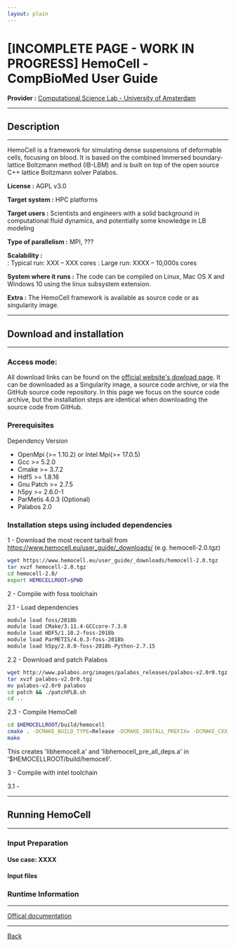 ```yaml
---
layout: plain
---
```


# [INCOMPLETE PAGE - WORK IN PROGRESS] HemoCell - CompBioMed User Guide

**Provider :** [Computational Science Lab - University of Amsterdam ](https://uva.computationalscience.nl/)

---
## Description
---
HemoCell is a framework for simulating dense suspensions of deformable cells, focusing on blood. It is based on the combined Immersed boundary-lattice Boltzmann method (IB-LBM) and is built on top of the open source C++ lattice Boltzmann solver Palabos.

**License :** AGPL v3.0

**Target system :**  HPC platforms

**Target users :** Scientists and engineers with a solid background in computational fluid dynamics, and potentially some knowledge in LB modeling

**Type of parallelism :** MPI, ???

**Scalability :**	
: Typical run: XXX – XXX cores
: Large run: XXXX – 10,000s cores

**System where it runs :**  The code can be compiled on Linux, Mac OS X and Windows 10 using the linux subsystem extension.

**Extra :** The HemoCell framework is available as source code or as singularity image.

---
## Download and installation
---

### Access mode:

All download links can be found on the [official website's dowload page](https://www.hemocell.eu/user_guide/Downloads.html).
It can be downloaded as a Singularity image, a source code archive, or via the GitHub source code repository.
In this page we focus on the source code archive, but the installation steps are identical when downloading the source code from GitHub.




### Prerequisites
Dependency 	Version

- OpenMpi (>= 1.10.2) or Intel Mpi(>= 17.0.5)
- Gcc >= 5.2.0
- Cmake >=	3.7.2
- Hdf5 >=	1.8.16
- Gnu Patch >= 2.7.5
- h5py >= 2.6.0-1
- ParMetis 	4.0.3 (Optional)
- Palabos 	2.0

### Installation steps using included dependencies

1 - Download the most recent tarball from https://www.hemocell.eu/user_guide/_downloads/ (e.g. hemocell-2.0.tgz)
```bash
wget https://www.hemocell.eu/user_guide/_downloads/hemocell-2.0.tgz
tar xvzf hemocell-2.0.tgz
cd hemocell-2.0/
export HEMOCELLROOT=$PWD
```

2 - Compile with foss toolchain

2.1 - Load dependencies
```bash
module load foss/2018b
module load CMake/3.11.4-GCCcore-7.3.0
module load HDF5/1.10.2-foss-2018b
module load ParMETIS/4.0.3-foss-2018b
module load h5py/2.8.0-foss-2018b-Python-2.7.15
```

2.2 - Download and patch Palabos
```bash
wget http://www.palabos.org/images/palabos_releases/palabos-v2.0r0.tgz
tar xvzf palabos-v2.0r0.tgz 
mv palabos-v2.0r0 palabos
cd patch && ./patchPLB.sh
cd ..
```

2.3 - Compile HemoCell
```bash
cd $HEMOCELLROOT/build/hemocell
cmake . -DCMAKE_BUILD_TYPE=Release -DCMAKE_INSTALL_PREFIX= -DCMAKE_CXX_FLAGS='-O3 -march=sandybridge'  -DENABLE_MPI=1 -DPLB_MPI_PARALLEL=true -DPLB_SMP_PARALLEL=true -DENABLE_PARMETIS=1
make
```

This creates 'libhemocell.a' and 'libhemocell_pre_all_deps.a' in '$HEMOCELLROOT/build/hemocell'.


3 - Compile with intel toolchain

3.1 - 

---
## Running HemoCell
---

### Input Preparation

#### Use case: XXXX

#### Input files

### Runtime Information


---

[Offical documentation](https://www.hemocell.eu/user_guide/index.html)

---

[Back](../..)

